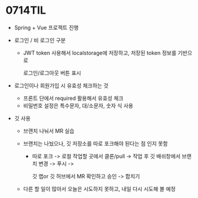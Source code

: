 # 0714TIL



* Spring + Vue 프로젝트 진행 

* 로그인 / 비 로그인 구분

  * JWT token 사용해서 localstorage에 저장하고, 저장된 token 정보를 기반으로 

    로그인/로그아웃 버튼 표시

* 로그인이나 회원가입 시 유효성 체크하는 것
  * 프론트 단에서 required 활용해서 유효성 체크
  * 비밀번호 설정은 특수문자, 대/소문자, 숫자 식 사용



* 깃 사용 

  * 브랜치 나눠서 MR 실습

  * 브랜치는 나눴으나, 깃 저장소를 따로 포크해야 된다는 점 인지 못함

    * 따로 포크 -> 로컬 작업할 곳에서 클론/pull -> 작업 후 깃 배쉬창에서 브랜치 변경 -> 푸시 -> 

      깃 랩or 깃 허브에서 MR 확인하고 승인 -> 합치기

  * 다른 할 일이 많아서 오늘은 시도하지 못하고, 내일 다시 시도해 볼 예정
